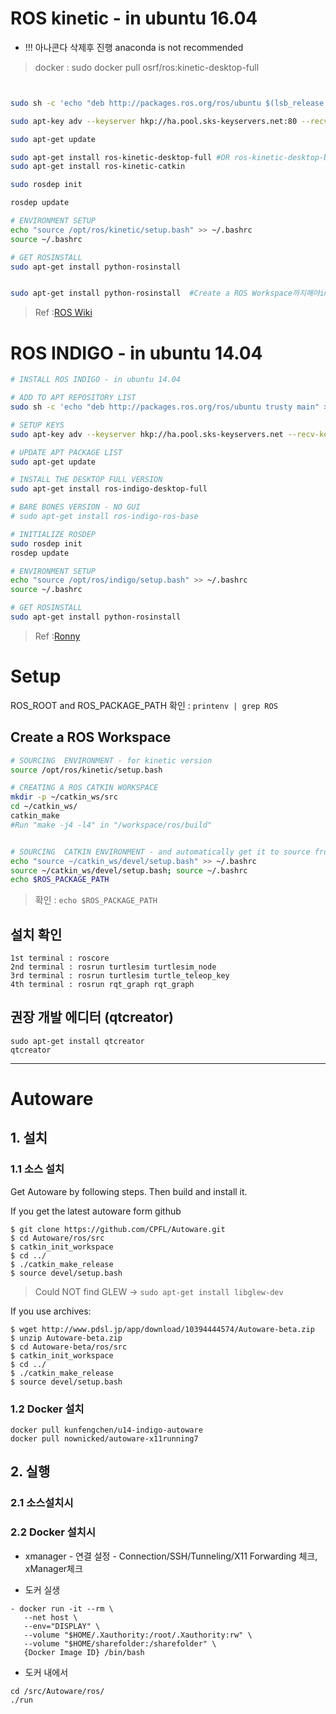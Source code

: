 # ROS kinetic - in ubuntu 16.04 

- !!! 아나콘다 삭제후 진행 anaconda is not recommended 

> docker : sudo docker pull osrf/ros:kinetic-desktop-full

```bash


sudo sh -c 'echo "deb http://packages.ros.org/ros/ubuntu $(lsb_release -sc) main" > /etc/apt/sources.list.d/ros-latest.list'

sudo apt-key adv --keyserver hkp://ha.pool.sks-keyservers.net:80 --recv-key 421C365BD9FF1F717815A3895523BAEEB01FA116

sudo apt-get update

sudo apt-get install ros-kinetic-desktop-full #OR ros-kinetic-desktop-base 
sudo apt-get install ros-kinetic-catkin

sudo rosdep init

rosdep update

# ENVIRONMENT SETUP
echo "source /opt/ros/kinetic/setup.bash" >> ~/.bashrc
source ~/.bashrc

# GET ROSINSTALL
sudo apt-get install python-rosinstall


sudo apt-get install python-rosinstall  #Create a ROS Workspace까지해야import ros가능

```

> Ref :[ROS Wiki](http://wiki.ros.org/kinetic/Installation/Ubuntu)



# ROS INDIGO - in ubuntu 14.04


```bash 
# INSTALL ROS INDIGO - in ubuntu 14.04

# ADD TO APT REPOSITORY LIST
sudo sh -c 'echo "deb http://packages.ros.org/ros/ubuntu trusty main" > /etc/apt/sources.list.d/ros-latest.list'

# SETUP KEYS 
sudo apt-key adv --keyserver hkp://ha.pool.sks-keyservers.net --recv-key 421C365BD9FF1F717815A3895523BAEEB01FA116

# UPDATE APT PACKAGE LIST
sudo apt-get update

# INSTALL THE DESKTOP FULL VERSION
sudo apt-get install ros-indigo-desktop-full

# BARE BONES VERSION - NO GUI 
# sudo apt-get install ros-indigo-ros-base

# INITIALIZE ROSDEP
sudo rosdep init
rosdep update

# ENVIRONMENT SETUP
echo "source /opt/ros/indigo/setup.bash" >> ~/.bashrc
source ~/.bashrc

# GET ROSINSTALL
sudo apt-get install python-rosinstall

```

> Ref :[Ronny](http://ronny.rest/blog/post_2017_03_29_ros/)

# Setup

ROS_ROOT and ROS_PACKAGE_PATH 확인  : `printenv | grep ROS`

## Create a ROS Workspace

```bash 
# SOURCING  ENVIRONMENT - for kinetic version
source /opt/ros/kinetic/setup.bash

# CREATING A ROS CATKIN WORKSPACE
mkdir -p ~/catkin_ws/src
cd ~/catkin_ws/
catkin_make
#Run "make -j4 -l4" in "/workspace/ros/build"


# SOURCING  CATKIN ENVIRONMENT - and automatically get it to source from now on
echo "source ~/catkin_ws/devel/setup.bash" >> ~/.bashrc
source ~/catkin_ws/devel/setup.bash; source ~/.bashrc
echo $ROS_PACKAGE_PATH

```
> 확인 : `echo $ROS_PACKAGE_PATH` 

## 설치 확인 

```
1st terminal : roscore
2nd terminal : rosrun turtlesim turtlesim_node
3rd terminal : rosrun turtlesim turtle_teleop_key
4th terminal : rosrun rqt_graph rqt_graph
```

## 권장 개발 에디터 (qtcreator)

```
sudo apt-get install qtcreator 
qtcreator
```


---

# Autoware

## 1. 설치

### 1.1 소스 설치 

Get Autoware by following steps. Then build and install it.

If you get the latest autoware form github
```shell
$ git clone https://github.com/CPFL/Autoware.git
$ cd Autoware/ros/src
$ catkin_init_workspace
$ cd ../
$ ./catkin_make_release
$ source devel/setup.bash
```

> Could NOT find GLEW -> `sudo apt-get install libglew-dev`

If you use archives:
```shell
$ wget http://www.pdsl.jp/app/download/10394444574/Autoware-beta.zip
$ unzip Autoware-beta.zip
$ cd Autoware-beta/ros/src
$ catkin_init_workspace
$ cd ../
$ ./catkin_make_release
$ source devel/setup.bash
```

### 1.2 Docker 설치 

```
docker pull kunfengchen/u14-indigo-autoware 
docker pull nownicked/autoware-x11running7
```

## 2. 실행

### 2.1 소스설치시 

### 2.2 Docker 설치시 

- xmanager - 연결 설정 - Connection/SSH/Tunneling/X11 Forwarding 체크, xManager체크 

- 도커 실생 
```
- docker run -it --rm \
   --net host \
   --env="DISPLAY" \
   --volume "$HOME/.Xauthority:/root/.Xauthority:rw" \
   --volume "$HOME/sharefolder:/sharefolder" \
   {Docker Image ID} /bin/bash
```

- 도커 내에서 

```
cd /src/Autoware/ros/
./run
```